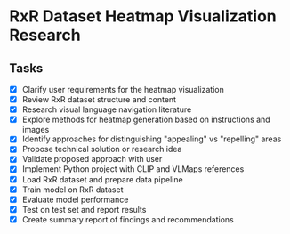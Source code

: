 # RxR Dataset Heatmap Visualization Research

## Tasks

- [x] Clarify user requirements for the heatmap visualization
- [x] Review RxR dataset structure and content
- [x] Research visual language navigation literature
- [x] Explore methods for heatmap generation based on instructions and images
- [x] Identify approaches for distinguishing "appealing" vs "repelling" areas
- [x] Propose technical solution or research idea
- [x] Validate proposed approach with user
- [x] Implement Python project with CLIP and VLMaps references
- [x] Load RxR dataset and prepare data pipeline
- [x] Train model on RxR dataset
- [x] Evaluate model performance
- [x] Test on test set and report results
- [x] Create summary report of findings and recommendations
